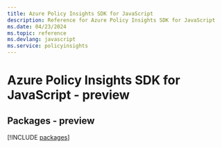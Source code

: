 ```yaml
---
title: Azure Policy Insights SDK for JavaScript
description: Reference for Azure Policy Insights SDK for JavaScript
ms.date: 04/23/2024
ms.topic: reference
ms.devlang: javascript
ms.service: policyinsights
---
```

# Azure Policy Insights SDK for JavaScript - preview
## Packages - preview
[!INCLUDE [packages](policy-insights-index.md)]